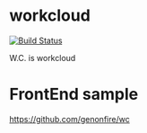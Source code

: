# workcloud
[![Build Status](https://travis-ci.org/genonfire/workcloud.svg?branch=master)](https://travis-ci.org/genonfire/workcloud)

W.C. is workcloud


# FrontEnd sample
https://github.com/genonfire/wc
